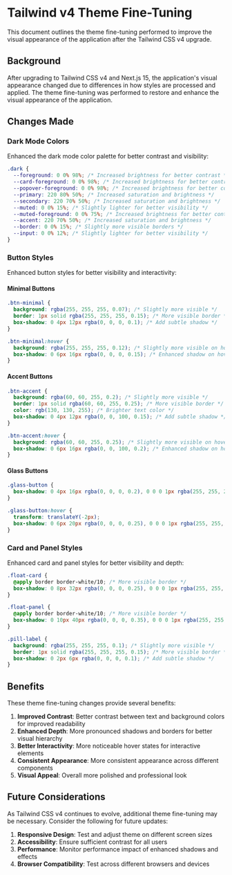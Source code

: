 # Tailwind v4 Theme Fine-Tuning

This document outlines the theme fine-tuning performed to improve the visual appearance of the application after the Tailwind CSS v4 upgrade.

## Background

After upgrading to Tailwind CSS v4 and Next.js 15, the application's visual appearance changed due to differences in how styles are processed and applied. The theme fine-tuning was performed to restore and enhance the visual appearance of the application.

## Changes Made

### Dark Mode Colors

Enhanced the dark mode color palette for better contrast and visibility:

```css
.dark {
  --foreground: 0 0% 98%; /* Increased brightness for better contrast */
  --card-foreground: 0 0% 98%; /* Increased brightness for better contrast */
  --popover-foreground: 0 0% 98%; /* Increased brightness for better contrast */
  --primary: 220 80% 50%; /* Increased saturation and brightness */
  --secondary: 220 70% 50%; /* Increased saturation and brightness */
  --muted: 0 0% 15%; /* Slightly lighter for better visibility */
  --muted-foreground: 0 0% 75%; /* Increased brightness for better contrast */
  --accent: 220 70% 50%; /* Increased saturation and brightness */
  --border: 0 0% 15%; /* Slightly more visible borders */
  --input: 0 0% 12%; /* Slightly lighter for better visibility */
}
```

### Button Styles

Enhanced button styles for better visibility and interactivity:

#### Minimal Buttons

```css
.btn-minimal {
  background: rgba(255, 255, 255, 0.07); /* Slightly more visible */
  border: 1px solid rgba(255, 255, 255, 0.15); /* More visible border */
  box-shadow: 0 4px 12px rgba(0, 0, 0, 0.1); /* Add subtle shadow */
}

.btn-minimal:hover {
  background: rgba(255, 255, 255, 0.12); /* Slightly more visible on hover */
  box-shadow: 0 6px 16px rgba(0, 0, 0, 0.15); /* Enhanced shadow on hover */
}
```

#### Accent Buttons

```css
.btn-accent {
  background: rgba(60, 60, 255, 0.2); /* Slightly more visible */
  border: 1px solid rgba(60, 60, 255, 0.25); /* More visible border */
  color: rgb(130, 130, 255); /* Brighter text color */
  box-shadow: 0 4px 12px rgba(0, 0, 100, 0.15); /* Add subtle shadow */
}

.btn-accent:hover {
  background: rgba(60, 60, 255, 0.25); /* Slightly more visible on hover */
  box-shadow: 0 6px 16px rgba(0, 0, 100, 0.2); /* Enhanced shadow on hover */
}
```

#### Glass Buttons

```css
.glass-button {
  box-shadow: 0 4px 16px rgba(0, 0, 0, 0.2), 0 0 0 1px rgba(255, 255, 255, 0.08); /* Enhanced shadow and border */
}

.glass-button:hover {
  transform: translateY(-2px);
  box-shadow: 0 6px 20px rgba(0, 0, 0, 0.25), 0 0 0 1px rgba(255, 255, 255, 0.1); /* Enhanced shadow and border on hover */
}
```

### Card and Panel Styles

Enhanced card and panel styles for better visibility and depth:

```css
.float-card {
  @apply border border-white/10; /* More visible border */
  box-shadow: 0 8px 32px rgba(0, 0, 0, 0.25), 0 0 0 1px rgba(255, 255, 255, 0.08); /* Enhanced shadow and border */
}

.float-panel {
  @apply border border-white/10; /* More visible border */
  box-shadow: 0 10px 40px rgba(0, 0, 0, 0.35), 0 0 0 1px rgba(255, 255, 255, 0.08); /* Enhanced shadow and border */
}

.pill-label {
  background: rgba(255, 255, 255, 0.1); /* Slightly more visible */
  border: 1px solid rgba(255, 255, 255, 0.15); /* More visible border */
  box-shadow: 0 2px 6px rgba(0, 0, 0, 0.1); /* Add subtle shadow */
}
```

## Benefits

These theme fine-tuning changes provide several benefits:

1. **Improved Contrast**: Better contrast between text and background colors for improved readability
2. **Enhanced Depth**: More pronounced shadows and borders for better visual hierarchy
3. **Better Interactivity**: More noticeable hover states for interactive elements
4. **Consistent Appearance**: More consistent appearance across different components
5. **Visual Appeal**: Overall more polished and professional look

## Future Considerations

As Tailwind CSS v4 continues to evolve, additional theme fine-tuning may be necessary. Consider the following for future updates:

1. **Responsive Design**: Test and adjust theme on different screen sizes
2. **Accessibility**: Ensure sufficient contrast for all users
3. **Performance**: Monitor performance impact of enhanced shadows and effects
4. **Browser Compatibility**: Test across different browsers and devices
